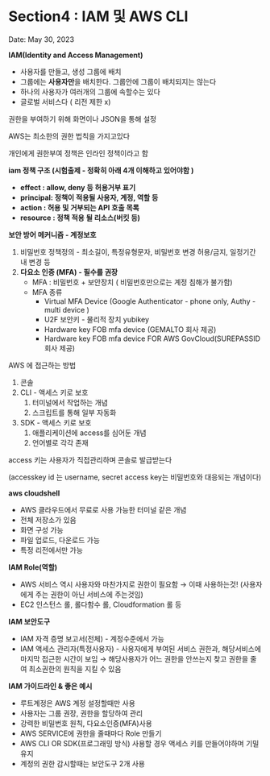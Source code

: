 # Section4 : IAM 및 AWS CLI

Date: May 30, 2023

**IAM(Identity and Access Management)**

- 사용자를 만들고, 생성 그룹에 배치
- 그룹에는 **사용자만**을 배치한다. 그룹안에 그룹이 배치되지는 않는다
- 하나의 사용자가 여러개의 그룹에 속할수는 있다
- 글로벌 서비스다 ( 리전 제한 x)

권한을 부여하기 위해 화면이나 JSON을 통해 설정

AWS는 최소한의 권한 법칙을 가지고있다

개인에게 권한부여 정책은 인라인 정책이라고 함

**iam 정책 구조 (시험출제 - 정확히 아래 4개 이해하고 있어야함 )**

- **effect : allow, deny 등 허용거부 표기**
- **principal: 정책이 적용될 사용자, 계정, 역할 등**
- **action : 허용 및 거부되는 API 호출 목록**
- **resource : 정책 적용 될 리소스(버킷 등)**

**보안 방어 메커니즘 - 계정보호**

1. 비밀번호 정책정의 - 최소길이, 특정유형문자, 비밀번호 변경 허용/금지, 일정기간 내 변경 등 
2. **다요소 인증 (MFA) - 필수를 권장**
    - MFA : 비밀번호 + 보안장치 ( 비밀번호만으로는 계정 침해가 불가함)
    - MFA 종류
        - Virtual MFA Device (Google Authenticator - phone only, Authy - multi device )
        - U2F 보안키 - 물리적 장치 yubikey
        - Hardware key FOB mfa device (GEMALTO 회사 제공)
        - Hardware key FOB mfa device FOR AWS GovCloud(SUREPASSID회사 제공)
        

AWS 에 접근하는 방법

1. 콘솔
2. CLI - 액세스 키로 보호 
    1. 터미널에서 작업하는 개념
    2. 스크립트를 통해 일부 자동화
3. SDK - 액세스 키로 보호
    1. 애플리케이션에 access를 심어둔 개념
    2. 언어별로 각각 존재

access 키는 사용자가 직접관리하며 콘솔로 발급받는다

(accesskey id 는 username, secret access key는 비밀번호와 대응되는 개념이다)

**aws cloudshell** 

- AWS 클라우드에서 무료로 사용 가능한 터미널 같은 개념
- 전체 저장소가 있음
- 화면 구성 가능
- 파일 업로드, 다운로드 가능
- 특정 리전에서만 가능

**IAM Role(역할)**

- AWS 서비스 역시 사용자와 마찬가지로 권한이 필요함 → 이때 사용하는것! (사용자에게 주는 권한이 아닌 서비스에 주는것임)
- EC2 인스턴스 롤, 롤다함수 롤, Cloudformation 롤 등

**IAM 보안도구**

- IAM 자격 증명 보고서(전체) - 계정수준에서 가능
- IAM 액세스 관리자(특정사용자) - 사용자에게 부여된 서비스 권한과, 해당서비스에 마지막 접근한 시간이 보임 → 해당사용자가 어느 권한을 안쓰는지 찾고 권한을 줄여 최소권한의 원칙을 지킬 수 있음

**IAM 가이드라인 & 좋은 예시**

- 루트계정은 AWS 계정 설정할때만 사용
- 사용자는 그룹 권장, 권한을 할당하여 관리
- 강력한 비밀번호 원칙, 다요소인증(MFA)사용
- AWS SERVICE에 권한을 줄때마다 Role 만들기
- AWS CLI OR SDK(프로그래밍 방식) 사용할 경우 액세스 키를 만들어야하며 기밀유지
- 계정의 권한 감시할때는 보안도구 2개 사용